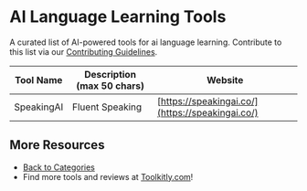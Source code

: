 # AI Language Learning Tools

A curated list of AI-powered tools for ai language learning. Contribute to this list via our [Contributing Guidelines](../CONTRIBUTING.md).

| Tool Name | Description (max 50 chars) | Website |
|-----------|----------------------------|---------|
| SpeakingAI | Fluent Speaking | [https://speakingai.co/](https://speakingai.co/) |

## More Resources
- [Back to Categories](https://github.com/ToolkitlyAI/awesome-ai-tools/blob/master/README.md)
- Find more tools and reviews at [Toolkitly.com](https://toolkitly.com)!
